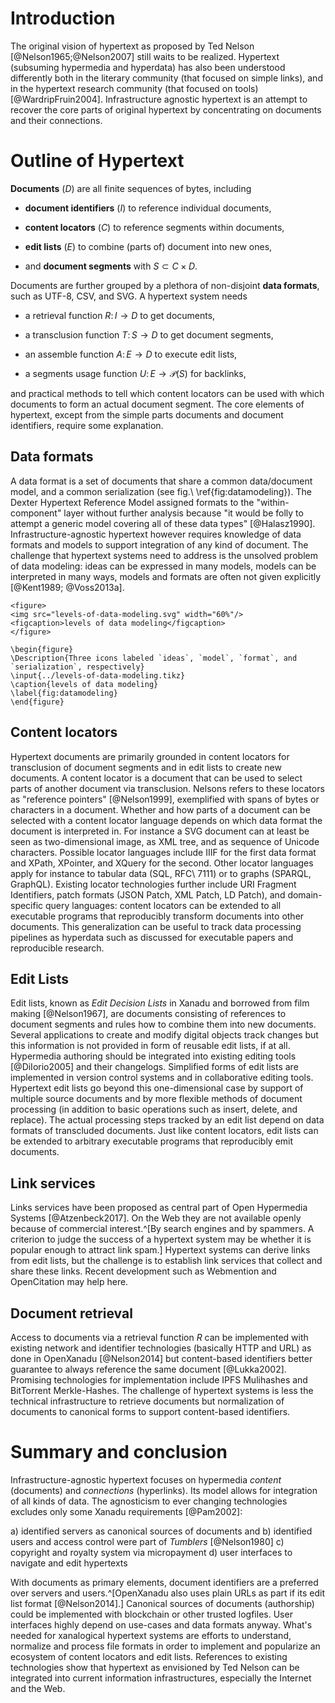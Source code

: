 # Introduction

The original vision of hypertext as proposed by Ted Nelson
[@Nelson1965;@Nelson2007] still waits to be realized.  Hypertext (subsuming
hypermedia and hyperdata) has also been understood differently both in the
literary community (that focused on simple links), and in the hypertext
research community (that focused on tools) [@WardripFruin2004]. Infrastructure
agnostic hypertext is an attempt to recover the core parts of original
hypertext by concentrating on documents and their connections.

# Outline of Hypertext

**Documents** ($D$) are all finite sequences of bytes, including

* **document identifiers** ($I$) to reference individual documents,

* **content locators** ($C$) to reference segments within documents,

* **edit lists** ($E$) to combine (parts of) document into new ones,

* and **document segments** with $S \subset C \times D$.

Documents are further grouped by a plethora of non-disjoint **data formats**,
such as UTF-8, CSV, and SVG. A hypertext system needs 

* a retrieval function $R\colon I \to D$ to get documents,

* a transclusion function $T\colon S \to D$ to get document segments,

* an assemble function $A\colon E \to D$ to execute edit lists,

* a segments usage function $U\colon E \to \mathcal{P}(S)$ for backlinks,

and practical methods to tell which content locators can be used with which
documents to form an actual document segment. The core elements of hypertext,
except from the simple parts documents and document identifiers, require some
explanation.

## Data formats

A data format is a set of documents that share a common data/document model,
and a common serialization (see fig.\ \ref{fig:datamodeling}). The Dexter
Hypertext Reference Model assigned formats to the "within-component" layer
without further analysis because "it would be folly to attempt a generic model
covering all of these data types" [@Halasz1990]. Infrastructure-agnostic
hypertext however requires knowledge of data formats and models to support
integration of any kind of document. The challenge that hypertext systems need
to address is the unsolved problem of data modeling: ideas can be expressed in
many models, models can be interpreted in many ways, models and formats are
often not given explicitly [@Kent1989; @Voss2013a].

~~~{=html}
<figure>
<img src="levels-of-data-modeling.svg" width="60%"/>
<figcaption>levels of data modeling</figcaption>
</figure>
~~~

~~~{=latex}
\begin{figure}
\Description{Three icons labeled `ideas`, `model`, `format`, and `serialization`, respectively}
\input{../levels-of-data-modeling.tikz}
\caption{levels of data modeling}
\label{fig:datamodeling}
\end{figure}
~~~

## Content locators

Hypertext documents are primarily grounded in content locators for transclusion
of document segments and in edit lists to create new documents.  A content
locator is a document that can be used to select parts of another document via
transclusion. Nelsons refers to these locators as "reference pointers"
[@Nelson1999], exemplified with spans of bytes or characters in a document.
Whether and how parts of a document can be selected with a content locator
language depends on which data format the document is interpreted in. For
instance a SVG document can at least be seen as two-dimensional image, as XML
tree, and as sequence of Unicode characters. Possible locator languages include
IIIF for the first data format and XPath, XPointer, and XQuery for the second.
Other locator languages apply for instance to tabular data (SQL, RFC\ 7111) or
to graphs (SPARQL, GraphQL). Existing locator technologies further include URI
Fragment Identifiers, patch formats (JSON Patch, XML Patch, LD Patch), and
domain-specific query languages: content locators can be extended to all
executable programs that reproducibly transform documents into other documents.
This generalization can be useful to track data processing pipelines as
hyperdata such as discussed for executable papers and reproducible research.
 
## Edit Lists

Edit lists, known as *Edit Decision Lists* in Xanadu and borrowed from film
making [@Nelson1967], are documents consisting of references to document
segments and rules how to combine them into new documents. Several applications
to create and modify digital objects track changes but this information is not
provided in form of reusable edit lists, if at all. Hypermedia authoring should
be integrated into existing editing tools [@DiIorio2005] and their changelogs.
Simplified forms of edit lists are implemented in version control systems and
in collaborative editing tools. Hypertext edit lists go beyond this
one-dimensional case by support of multiple source documents and by more
flexible methods of document processing (in addition to basic operations such
as insert, delete, and replace). The actual processing steps tracked by an edit
list depend on data formats of transcluded documents.  Just like content
locators, edit lists can be extended to arbitrary executable programs that
reproducibly emit documents.

## Link services

Links services have been proposed as central part of Open Hypermedia Systems
[@Atzenbeck2017].  On the Web they are not available openly because of
commercial interest.^[By search engines and by spammers. A criterion to judge
the success of a hypertext system may be whether it is popular enough to
attract link spam.] Hypertext systems can derive links from edit lists, but the
challenge is to establish link services that collect and share these links.
Recent development such as Webmention and OpenCitation may help here.

## Document retrieval 

Access to documents via a retrieval function $R$ can be implemented with
existing network and identifier technologies (basically HTTP and URL) as done
in OpenXanadu [@Nelson2014] but content-based identifiers better guarantee to
always reference the same document [@Lukka2002]. Promising technologies for
implementation include IPFS Mulihashes and BitTorrent Merkle-Hashes. The
challenge of hypertext systems is less the technical infrastructure to retrieve
documents but normalization of documents to canonical forms to support
content-based identifiers.

# Summary and conclusion

Infrastructure-agnostic hypertext focuses on hypermedia *content* (documents)
and *connections* (hyperlinks). Its model allows for integration of all kinds
of data. The agnosticism to ever changing technologies excludes only some
Xanadu requirements [@Pam2002]:

a) identified servers as canonical sources of documents and
b) identified users and access control were part of *Tumblers* [@Nelson1980]
c) copyright and royalty system via micropayment
d) user interfaces to navigate and edit hypertexts

With documents as primary elements, document identifiers are a preferred over
servers and users.^[OpenXanadu also uses plain URLs as part if its edit list
format [@Nelson2014].] Canonical sources of documents (authorship) could be
implemented with blockchain or other trusted logfiles. User interfaces highly
depend on use-cases and data formats anyway. What's needed for xanalogical
hypertext systems are efforts to understand, normalize and process file formats
in order to implement and popularize an ecosystem of content locators and edit
lists.  References to existing technologies show that hypertext as envisioned
by Ted Nelson can be integrated into current information infrastructures,
especially the Internet and the Web.
 
<!-- TODO: link to traces of transclusion links that have been processed to
this paper. See <https://github.com/jakobib/hypertext2019> and XXX for details
and sources.  -->

